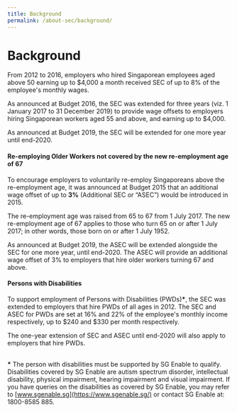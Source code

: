 ```yaml
---
title: Background
permalink: /about-sec/background/
---
```

# Background
From 2012 to 2016, employers who hired Singaporean employees aged above 50 earning up to $4,000 a month received SEC of up to 8% of the employee's monthly wages.

As announced at Budget 2016, the SEC was extended for three years (viz. 1 January 2017 to 31 December 2019) to provide wage offsets to employers hiring Singaporean workers aged 55 and above, and earning up to $4,000. 

As announced at Budget 2019, the SEC will be extended for one more year until end-2020. <br>


#### Re-employing Older Workers not covered by the new re-employment age of 67  

To encourage employers to voluntarily re-employ Singaporeans above the re-employment age, it was announced at Budget 2015 that an additional wage offset of up to **3%** (Additional SEC or “ASEC”) would be introduced in 2015.

The re-employment age was raised from 65 to 67 from 1 July 2017. The new re-employment age of 67 applies to those who turn 65 on or after 1 July 2017; in other words, those born on or after 1 July 1952.

As announced at Budget 2019, the ASEC will be extended alongside the SEC for one more year, until end-2020. The ASEC will provide an additional wage offset of 3% to employers that hire older workers turning 67 and above.  <br>


#### Persons with Disabilities

To support employment of Persons with Disabilities (PWDs)__\*__, the SEC was extended to employers that hire PWDs of all ages in 2012. The SEC and ASEC for PWDs are set at 16% and 22% of the employee's monthly income respectively, up to $240 and $330 per month respectively.

The one-year extension of SEC and ASEC until end-2020 will also apply to employers that hire PWDs.  <br><br>


__\*__  The person with disabilities must be supported by SG Enable to qualify. Disabilities covered by SG Enable are autism spectrum disorder, intellectual disability, physical impairment, hearing impairment and visual impairment. If you have queries on the disabilities as covered by SG Enable, you may refer to [www.sgenable.sg](https://www.sgenable.sg/) or contact SG Enable at: 1800-8585 885.
